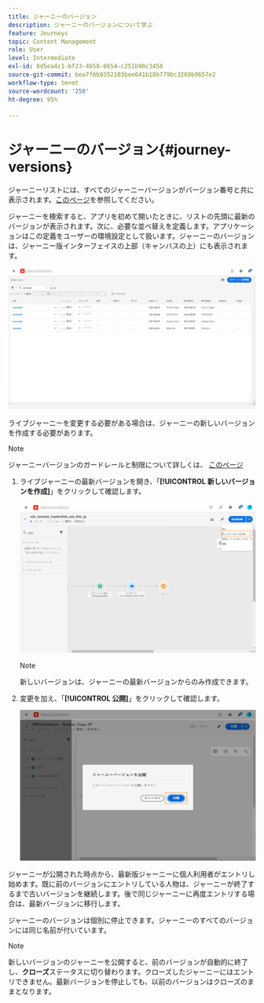 ```yaml
---
title: ジャーニーのバージョン
description: ジャーニーのバージョンについて学ぶ
feature: Journeys
topic: Content Management
role: User
level: Intermediate
exl-id: 8d5ea4c1-bf23-4b58-8654-c251b90c3458
source-git-commit: bea7f6b9352103bee641b18b779bc3269b9657e2
workflow-type: tm+mt
source-wordcount: '250'
ht-degree: 95%

---
```


# ジャーニーのバージョン{#journey-versions}

ジャーニーリストには、すべてのジャーニーバージョンがバージョン番号と共に表示されます。[このページ](../building-journeys/using-the-journey-designer.md)を参照してください。

ジャーニーを検索すると、アプリを初めて開いたときに、リストの先頭に最新のバージョンが表示されます。次に、必要な並べ替えを定義します。アプリケーションはこの定義をユーザーの環境設定として扱います。ジャーニーのバージョンは、ジャーニー版インターフェイスの上部（キャンバスの上）にも表示されます。

![](assets/journeyversions1.png)

ライブジャーニーを変更する必要がある場合は、ジャーニーの新しいバージョンを作成する必要があります。

>[!NOTE]
>
>ジャーニーバージョンのガードレールと制限について詳しくは、 [このページ](../start/guardrails.md#journey-versions-limitations)

1. ライブジャーニーの最新バージョンを開き、「**[!UICONTROL 新しいバージョンを作成]**」をクリックして確認します。

   ![](assets/journeyversions2.png)

   >[!NOTE]
   >
   >新しいバージョンは、ジャーニーの最新バージョンからのみ作成できます。

1. 変更を加え、「**[!UICONTROL 公開]**」をクリックして確認します。

   ![](assets/journeyversions3.png)

ジャーニーが公開された時点から、最新版ジャーニーに個人利用者がエントリし始めます。既に前のバージョンにエントリしている人物は、ジャーニーが終了するまで古いバージョンを継続します。後で同じジャーニーに再度エントリする場合は、最新バージョンに移行します。

ジャーニーのバージョンは個別に停止できます。ジャーニーのすべてのバージョンには同じ名前が付いています。

>[!NOTE]
>
>新しいバージョンのジャーニーを公開すると、前のバージョンが自動的に終了し、**クローズ**&#x200B;ステータスに切り替わります。クローズしたジャーニーにはエントリできません。最新バージョンを停止しても、以前のバージョンはクローズのままとなります。

